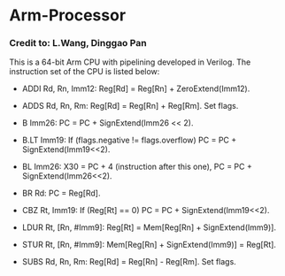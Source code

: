 # Arm-Processor
### Credit to: L.Wang, Dinggao Pan
This is a 64-bit Arm CPU with pipelining developed in Verilog. 
The instruction set of the CPU is listed below:
  - ADDI Rd, Rn, Imm12: Reg[Rd] = Reg[Rn] + ZeroExtend(Imm12).

  - ADDS Rd, Rn, Rm: Reg[Rd] = Reg[Rn] + Reg[Rm]. Set flags.

  - B Imm26: PC = PC + SignExtend(Imm26 << 2).

  - B.LT Imm19: If (flags.negative != flags.overflow) PC = PC + SignExtend(Imm19<<2).

  - BL Imm26: X30 = PC + 4 (instruction after this one), PC = PC + SignExtend(Imm26<<2).

  - BR Rd: PC = Reg[Rd].

  - CBZ Rt, Imm19: If (Reg[Rt] == 0) PC = PC + SignExtend(Imm19<<2).

  - LDUR Rt, [Rn, #Imm9]: Reg[Rt] = Mem[Reg[Rn] + SignExtend(Imm9)].

  - STUR Rt, [Rn, #Imm9]: Mem[Reg[Rn] + SignExtend(Imm9)] = Reg[Rt].

  - SUBS Rd, Rn, Rm: Reg[Rd] = Reg[Rn] - Reg[Rm]. Set flags.

